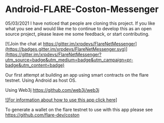 # Android-FLARE-Coston-Messenger

05/03/2021
I have noticed that people are cloning this project. If you like what you see and would like me to continue to develop this as
an open source project, please leave me some feedback, or start contributing.

[![Join the chat at https://gitter.im/xrpdevs/FlareNetMessenger](https://badges.gitter.im/xrpdevs/FlareNetMessenger.svg)](https://gitter.im/xrpdevs/FlareNetMessenger?utm_source=badge&utm_medium=badge&utm_campaign=pr-badge&utm_content=badge)

Our first attempt at building an app using smart contracts on the flare testnet. Using Android as host OS.

Using Web3j 
https://github.com/web3j/web3j

[![For information about how to use this app click here]](https://xrpdevs.co.uk/2021/02/15/updates-to-flarenetmessenger/)


To generate a wallet on the flare testnet to use with this app please see
https://github.com/flare-dev/coston

